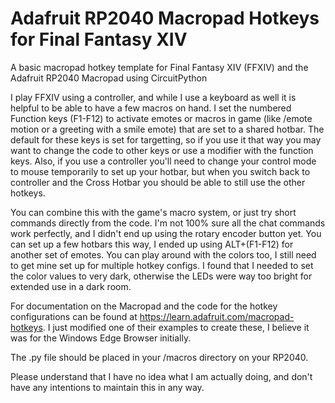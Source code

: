 # Adafruit RP2040 Macropad Hotkeys for Final Fantasy XIV 
A basic macropad hotkey template for Final Fantasy XIV (FFXIV) and the Adafruit RP2040 Macropad using CircuitPython

I play FFXIV using a controller, and while I use a keyboard as well it is helpful to be able to have a few macros on hand. I set the numbered Function keys (F1-F12) to activate emotes or macros in game (like /emote motion or a greeting with a smile emote) that are set to a shared hotbar. The default for these keys is set for targetting, so if you use it that way you may want to change the code to other keys or use a modifier with the function keys. Also, if you use a controller you'll need to change your control mode to mouse temporarily to set up your hotbar, but when you switch back to controller and the Cross Hotbar you should be able to still use the other hotkeys.

You can combine this with the game's macro system, or just try short commands directly from the code. I'm not 100% sure all the chat commands work perfectly, and I didn't end up using the rotary encoder button yet. You can set up a few hotbars this way, I ended up using ALT+(F1-F12) for another set of emotes. You can play around with the colors too, I still need to get mine set up for multiple hotkey configs. I found that I needed to set the color values to very dark, otherwise the LEDs were way too bright for extended use in a dark room.

For documentation on the Macropad and the code for the hotkey configurations can be found at https://learn.adafruit.com/macropad-hotkeys. I just modified one of their examples to create these, I believe it was for the Windows Edge Browser initially.

The .py file should be placed in your /macros directory on your RP2040.

Please understand that I have no idea what I am actually doing, and don't have any intentions to maintain this in any way.

